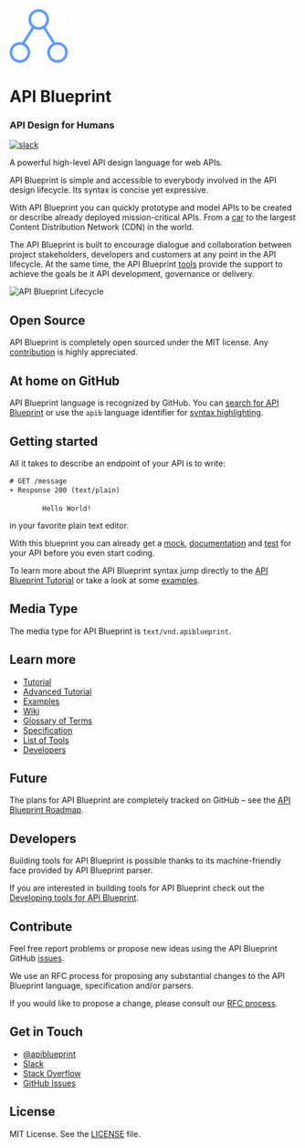 ![logo](assets/logo_apiblueprint.png)

# API Blueprint
### API Design for Humans

[![slack](https://apiblueprint-slack.herokuapp.com/badge.svg)](https://apiblueprint-slack.herokuapp.com/)

A powerful high-level API design language for web APIs.

API Blueprint is simple and accessible to everybody involved in the API design
lifecycle. Its syntax is concise yet expressive.

With API Blueprint you can quickly prototype and model APIs to be created or
describe already deployed mission-critical APIs. From a [car][tesla] to the
largest Content Distribution Network (CDN) in the world.

The API Blueprint is built to encourage dialogue and collaboration between
project stakeholders, developers and customers at any point in the API
lifecycle. At the same time, the API Blueprint [tools][] provide the support to
achieve the goals be it API development, governance or delivery.

![API Blueprint Lifecycle](assets/lifecycle.png)

[tesla]: https://github.com/timdorr/model-s-api/blob/master/apiary.apib
[tools]: http://apiblueprint.org/#tooling

## Open Source
API Blueprint is completely open sourced under the MIT license.
Any [contribution][contribute] is highly appreciated.

[contribute]: #Contribute

## At home on GitHub
API Blueprint language is recognized by GitHub. You can
[search for API Blueprint][search] or use the `apib` language identifier for
[syntax highlighting][gfm].

[search]: https://github.com/search?utf8=%E2%9C%93&q=language%3A%22API+Blueprint%22&type=Repositories&ref=advsearch&l=API+Blueprint&l=

[gfm]: https://help.github.com/articles/github-flavored-markdown/#syntax-highlighting

## Getting started
All it takes to describe an endpoint of your API is to write:

```apib
# GET /message
+ Response 200 (text/plain)

        Hello World!
```

in your favorite plain text editor.

With this blueprint you can already get a [mock][], [documentation][] and
[test][] for your API before you even start coding.

To learn more about the API Blueprint syntax jump directly to the
[API Blueprint Tutorial][tutorial] or take a look at some [examples][].

[mock]: http://docs.apibstart.apiary.io/#reference/0/message/get?console=1
[documentation]: http://docs.apibstart.apiary.io
[test]: http://dredd.readthedocs.org/en/latest/
[tutorial]: Tutorial.md
[examples]: https://github.com/apiaryio/api-blueprint/tree/master/examples

## Media Type
The media type for API Blueprint is `text/vnd.apiblueprint`.

## Learn more
- [Tutorial][tutorial]
- [Advanced Tutorial][advanced_tutorial]
- [Examples][examples]
- [Wiki][wiki]
- [Glossary of Terms][glossary]
- [Specification][specification]
- [List of Tools][tools]
- [Developers][developers]

[advanced_tutorial]: Advanced%20Tutorial.md
[glossary]: Glossary%20of%20Terms.md
[specification]: API%20Blueprint%20Specification.md
[wiki]: https://github.com/apiaryio/api-blueprint/wiki
[developers]: https://github.com/apiaryio/api-blueprint/wiki/Developers

## Future
The plans for API Blueprint are completely tracked on GitHub – see the
[API Blueprint Roadmap][roadmap].

[roadmap]: https://github.com/apiaryio/api-blueprint/wiki/Roadmap

## Developers
Building tools for API Blueprint is possible thanks to its machine-friendly face
provided by API Blueprint parser.

If you are interested in building tools for API Blueprint check out the
[Developing tools for API Blueprint][developers].

## Contribute
Feel free report problems or propose new ideas using the API Blueprint GitHub
[issues][].

We use an RFC process for proposing any substantial changes to the API
Blueprint language, specification and/or parsers.

If you would like to propose a change, please consult our
[RFC process][rfc].

[issues]: https://github.com/apiaryio/api-blueprint/issues
[rfc]: https://github.com/apiaryio/api-blueprint-rfcs

## Get in Touch
- [@apiblueprint](https://twitter.com/apiblueprint)
- [Slack](https://apiblueprint-slack.herokuapp.com/)
- [Stack Overflow](http://stackoverflow.com/questions/tagged/apiblueprint)
- [GitHub Issues][issues]

## License
MIT License. See the [LICENSE](https://github.com/apiaryio/api-blueprint/blob/master/LICENSE)
file.
